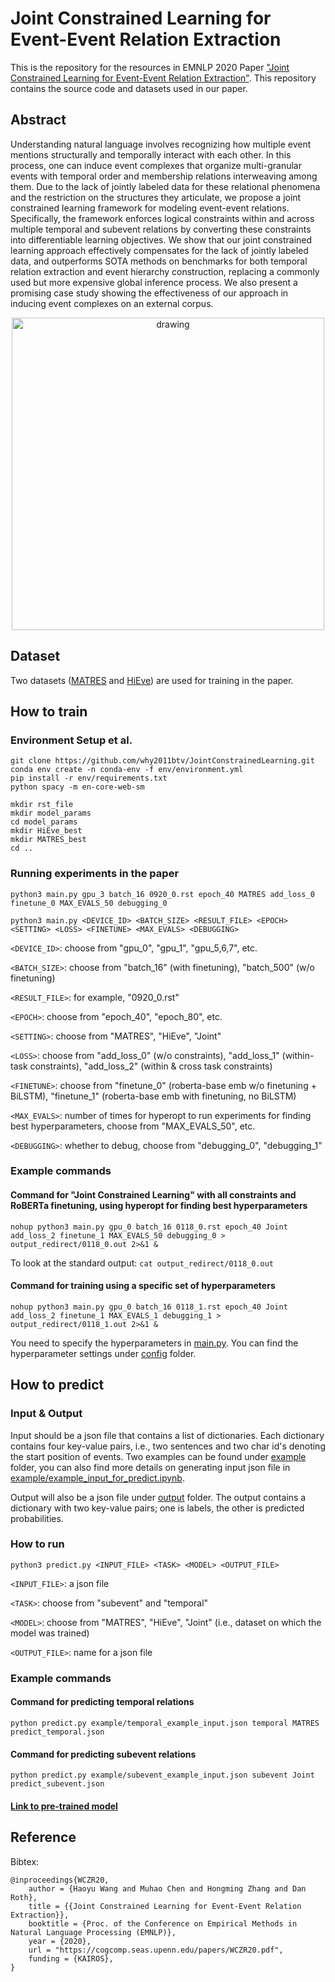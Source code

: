 # Joint Constrained Learning for Event-Event Relation Extraction

This is the repository for the resources in EMNLP 2020 Paper ["Joint Constrained Learning for Event-Event Relation Extraction"](https://www.aclweb.org/anthology/2020.emnlp-main.51/). This repository contains the source code and datasets used in our paper.

## Abstract

Understanding natural language involves recognizing how multiple event mentions structurally and temporally interact with each other. In this process, one can induce event complexes that organize multi-granular events with temporal order and membership relations interweaving among them. Due to the lack of jointly labeled data for these relational phenomena and the restriction on the structures they articulate, we propose a joint constrained learning framework for modeling event-event relations. Specifically, the framework enforces logical constraints within and across multiple temporal and subevent relations by converting these constraints into differentiable learning objectives. We show that our joint constrained learning approach effectively compensates for the lack of jointly labeled data, and outperforms SOTA methods on benchmarks for both temporal relation extraction and event hierarchy construction, replacing a commonly used but more expensive global inference process. We also present a promising case study showing the effectiveness of our approach in inducing event complexes on an external corpus.

<p align="center">
    <img src="https://github.com/why2011btv/JointConstrainedLearning/blob/master/example/Example.jpg?raw=true" alt="drawing" width="500"/>
</p>

## Dataset

Two datasets ([MATRES](https://github.com/why2011btv/JointConstrainedLearning/tree/master/MATRES) and [HiEve](https://github.com/why2011btv/JointConstrainedLearning/tree/master/hievents_v2)) are used for training in the paper. 

## How to train
### Environment Setup et al.
```
git clone https://github.com/why2011btv/JointConstrainedLearning.git
conda env create -n conda-env -f env/environment.yml
pip install -r env/requirements.txt
python spacy -m en-core-web-sm

mkdir rst_file
mkdir model_params
cd model_params
mkdir HiEve_best
mkdir MATRES_best
cd ..
```
### Running experiments in the paper
`python3 main.py gpu_3 batch_16 0920_0.rst epoch_40 MATRES add_loss_0 finetune_0 MAX_EVALS_50 debugging_0`

`python3 main.py <DEVICE_ID> <BATCH_SIZE> <RESULT_FILE> <EPOCH> <SETTING> <LOSS> <FINETUNE> <MAX_EVALS> <DEBUGGING>`

`<DEVICE_ID>`: choose from "gpu_0", "gpu_1", "gpu_5,6,7", etc.

`<BATCH_SIZE>`: choose from "batch_16" (with finetuning), "batch_500" (w/o finetuning)

`<RESULT_FILE>`: for example, "0920_0.rst"

`<EPOCH>`: choose from "epoch_40", "epoch_80", etc.

`<SETTING>`: choose from "MATRES", "HiEve", "Joint"

`<LOSS>`: choose from "add_loss_0" (w/o constraints), "add_loss_1" (within-task constraints), "add_loss_2" (within & cross task constraints)

`<FINETUNE>`: choose from "finetune_0" (roberta-base emb w/o finetuning + BiLSTM), "finetune_1" (roberta-base emb with finetuning, no BiLSTM)

`<MAX_EVALS>`: number of times for hyperopt to run experiments for finding best hyperparameters, choose from "MAX_EVALS_50", etc.

`<DEBUGGING>`: whether to debug, choose from "debugging_0", "debugging_1"

### Example commands 
#### Command for "Joint Constrained Learning" with all constraints and RoBERTa finetuning, using hyperopt for finding best hyperparameters
`nohup python3 main.py gpu_0 batch_16 0118_0.rst epoch_40 Joint add_loss_2 finetune_1 MAX_EVALS_50 debugging_0 > output_redirect/0118_0.out 2>&1 &`

To look at the standard output: `cat output_redirect/0118_0.out`

#### Command for training using a specific set of hyperparameters
`nohup python3 main.py gpu_0 batch_16 0118_1.rst epoch_40 Joint add_loss_2 finetune_1 MAX_EVALS_1 debugging_1 > output_redirect/0118_1.out 2>&1 &`

You need to specify the hyperparameters in [main.py](https://github.com/why2011btv/JointConstrainedLearning/blob/56818c48e50af01a6b2f85252a91cf9e2c20fbf7/main.py#L51). You can find the hyperparameter settings under [config](https://github.com/why2011btv/JointConstrainedLearning/tree/master/config) folder.

## How to predict

### Input & Output

Input should be a json file that contains a list of dictionaries. Each dictionary contains four key-value pairs, i.e., two sentences and two char id's denoting the start position of events. Two examples can be found under [example](https://github.com/why2011btv/JointConstrainedLearning/tree/master/example) folder, you can also find more details on generating input json file in [example/example_input_for_predict.ipynb](https://github.com/why2011btv/JointConstrainedLearning/blob/master/example/example_input_for_predict.ipynb).

Output will also be a json file under [output](https://github.com/why2011btv/JointConstrainedLearning/tree/master/output) folder. The output contains a dictionary with two key-value pairs; one is labels, the other is predicted probabilities.

### How to run 
`python3 predict.py <INPUT_FILE> <TASK> <MODEL> <OUTPUT_FILE>`

`<INPUT_FILE>`: a json file

`<TASK>`: choose from "subevent" and "temporal"

`<MODEL>`: choose from "MATRES", "HiEve", "Joint" (i.e., dataset on which the model was trained)

`<OUTPUT_FILE>`: name for a json file

### Example commands
#### Command for predicting temporal relations
`python predict.py example/temporal_example_input.json temporal MATRES predict_temporal.json`
#### Command for predicting subevent relations
`python predict.py example/subevent_example_input.json subevent Joint predict_subevent.json`

#### [Link to pre-trained model](https://drive.google.com/drive/folders/1PyNAlNHY144pGsko9iYxwYlqf4ud0Lq1?usp=sharing)


## Reference
Bibtex:
```
@inproceedings{WCZR20,
    author = {Haoyu Wang and Muhao Chen and Hongming Zhang and Dan Roth},
    title = {{Joint Constrained Learning for Event-Event Relation Extraction}},
    booktitle = {Proc. of the Conference on Empirical Methods in Natural Language Processing (EMNLP)},
    year = {2020},
    url = "https://cogcomp.seas.upenn.edu/papers/WCZR20.pdf",
    funding = {KAIROS},
}
```
